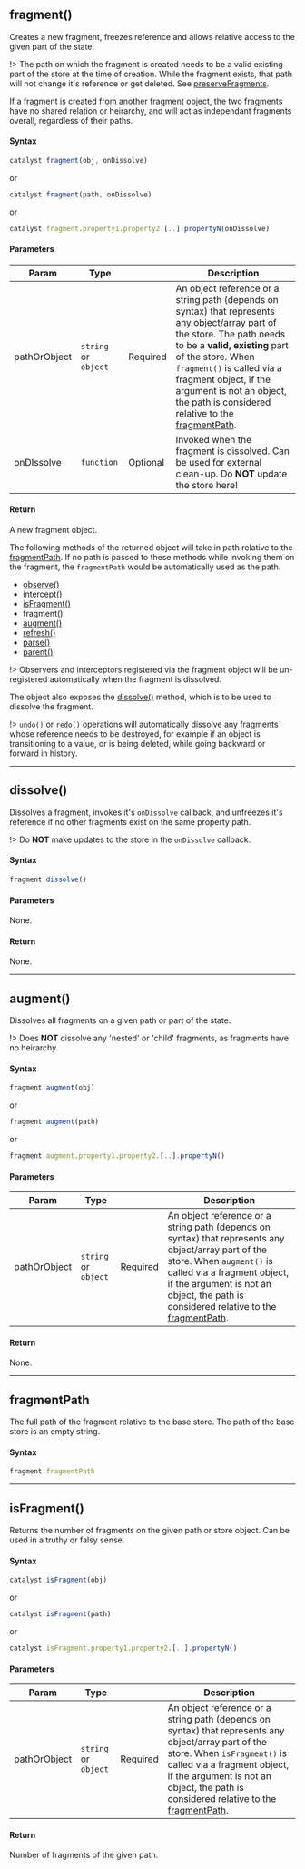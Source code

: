 ## fragment()

Creates a new fragment, freezes reference and allows relative access to the given part of the state.

!> The path on which the fragment is created needs to be a valid existing part of the store at the time of creation. While the fragment exists, that path will not change it's reference or get deleted. See [preserveFragments](#preserveFragments).

If a fragment is created from another fragment object, the two fragments have no shared relation or heirarchy, and will act as independant fragments overall, regardless of their paths.

#### Syntax

```javascript
catalyst.fragment(obj, onDissolve)
```

or

```javascript
catalyst.fragment(path, onDissolve)
```

or

```javascript
catalyst.fragment.property1.property2.[..].propertyN(onDissolve)
```

#### Parameters

| Param | Type |     | Description |
|  ---  | ---  | --- |     ---     |
| pathOrObject | `string` or `object` | Required | An object reference or a string path (depends on syntax) that represents any object/array part of the store. The path needs to be a **valid, existing** part of the store. When `fragment()` is called via a fragment object, if the argument is not an object, the path is considered relative to the [fragmentPath](reference/fragments.md#fragmentPath). |
| onDIssolve | `function` | Optional | Invoked when the fragment is dissolved. Can be used for external clean-up. Do **NOT** update the store here! |

#### Return

A new fragment object.

The following methods of the returned object will take in path relative to the [fragmentPath](#fragmentPath). If no path is passed to these methods while invoking them on the fragment, the `fragmentPath` would be automatically used as the path.
 - [observe()](reference/observers.md#observe)
 - [intercept()](reference/interceptors.md#intercept)
 - [isFragment()](#isFragment)
 - fragment()
 - [augment()](#augment)
 - [refresh()](reference/observers.md#refresh)
 - [parse()](reference/store.md#parse)
 - [parent()](reference/store.md#parent)

!> Observers and interceptors registered via the fragment object will be un-registered automatically when the fragment is dissolved.

The object also exposes the [dissolve()](#dissolve) method, which is to be used to dissolve the fragment.

!> `undo()` or `redo()` operations will automatically dissolve any fragments whose reference needs to be destroyed, for example if an object is transitioning to a value, or is being deleted, while going backward or forward in history.

---

## dissolve()

Dissolves a fragment, invokes it's `onDissolve` callback, and unfreezes it's reference if no other fragments exist on the same property path.

!> Do **NOT** make updates to the store in the `onDissolve` callback.

#### Syntax

```javascript
fragment.dissolve()
```

#### Parameters

None.

#### Return

None.

---

## augment()

Dissolves all fragments on a given path or part of the state.

!> Does **NOT** dissolve any 'nested' or 'child' fragments, as fragments have no heirarchy.

#### Syntax

```javascript
fragment.augment(obj)
```

or

```javascript
fragment.augment(path)
```

or

```javascript
fragment.augment.property1.property2.[..].propertyN()
```

#### Parameters

| Param | Type |     | Description |
|  ---  | ---  | --- |     ---     |
| pathOrObject | `string` or `object` | Required | An object reference or a string path (depends on syntax) that represents any object/array part of the store. When `augment()` is called via a fragment object, if the argument is not an object, the path is considered relative to the [fragmentPath](reference/fragments.md#fragmentPath). |

#### Return

None.

---

## fragmentPath

The full path of the fragment relative to the base store. The path of the base store is an empty string.

#### Syntax

```javascript
fragment.fragmentPath
```

---

## isFragment()

Returns the number of fragments on the given path or store object. Can be used in a truthy or falsy sense.

#### Syntax

```javascript
catalyst.isFragment(obj)
```

or

```javascript
catalyst.isFragment(path)
```

or

```javascript
catalyst.isFragment.property1.property2.[..].propertyN()
```

#### Parameters

| Param | Type |     | Description |
|  ---  | ---  | --- |     ---     |
| pathOrObject | `string` or `object` | Required | An object reference or a string path (depends on syntax) that represents any object/array part of the store. When `isFragment()` is called via a fragment object, if the argument is not an object, the path is considered relative to the [fragmentPath](reference/fragments.md#fragmentPath). |

#### Return

Number of fragments of the given path.
